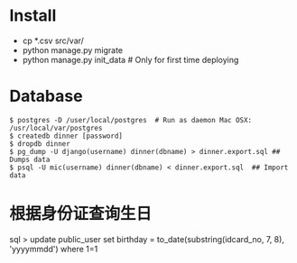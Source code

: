 Install
======

* cp *.csv src/var/
* python manage.py migrate
* python manage.py init_data # Only for first time deploying

Database
======
```
$ postgres -D /user/local/postgres  # Run as daemon Mac OSX: /usr/local/var/postgres
$ createdb dinner [password] 
$ dropdb dinner
$ pg_dump -U django(username) dinner(dbname) > dinner.export.sql ## Dumps data
$ psql -U mic(username) dinner(dbname) < dinner.export.sql  ## Import data

```
# 根据身份证查询生日
sql > update public_user
  set birthday = to_date(substring(idcard_no, 7, 8), 'yyyymmdd')
  where 1=1
```  
